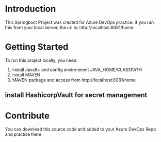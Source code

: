 # Introduction 
This Springboot Project was created for Azure DevOps practice.
if you run this from your local server, the url is: http://localhost:8081/home

# Getting Started
To run this project locally, you need:
1.	Install Java8+ and config environment JAVA_HOME/CLASSPATH
2.	Install MAVEN
3.	MAVEN package and access from http://localhost:8081/home

## install HashicorpVault for secret management




# Contribute
You can download this source code and added to your Azure DevOps Repo and practise there